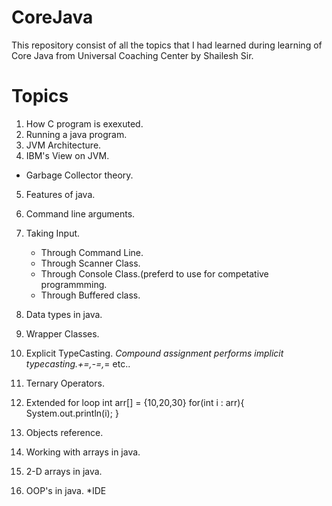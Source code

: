 # CoreJava

This repository consist of all the topics that I had learned during learning of Core Java from Universal Coaching Center by Shailesh Sir.

# Topics
1. How C program is exexuted.
2. Running a java program.
3. JVM Architecture.
4. IBM's View on JVM.
  - Garbage Collector theory.
5. Features of java.
6. Command line arguments.
7. Taking Input.
    - Through Command Line.
    - Through Scanner Class.
    - Through Console Class.(preferd to use for competative programmming.
    - Through Buffered class.
  
8. Data types in java.
9. Wrapper Classes.
10. Explicit TypeCasting.
    *Compound assignment performs implicit typecasting.+=,-=,*= etc..
    
11. Ternary Operators.
12. Extended for loop
    int arr[] = {10,20,30}
    for(int i : arr){
      System.out.println(i);
    }

13. Objects reference.
14. Working with arrays in java.
15. 2-D arrays in java.
16. OOP's in java.
    *IDE
